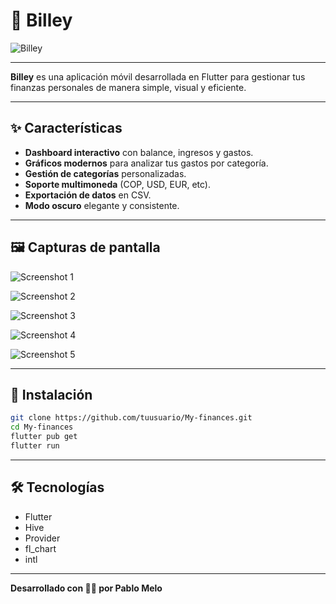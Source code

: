 # 💸 Billey

![Billey](https://res.cloudinary.com/panmecar/image/upload/v1752268085/preview_my_finances_har3jm.png)

---

**Billey** es una aplicación móvil desarrollada en Flutter para gestionar tus finanzas personales de manera simple, visual y eficiente.

---

## ✨ Características

- **Dashboard interactivo** con balance, ingresos y gastos.
- **Gráficos modernos** para analizar tus gastos por categoría.
- **Gestión de categorías** personalizadas.
- **Soporte multimoneda** (COP, USD, EUR, etc).
- **Exportación de datos** en CSV.
- **Modo oscuro** elegante y consistente.

---

## 🖼️ Capturas de pantalla

![Screenshot 1](https://res.cloudinary.com/panmecar/image/upload/v1752267740/Simulator_Screenshot_-_iPhone_16_Plus_-_2025-07-11_at_15.58.28_skoots.png)

![Screenshot 2](https://res.cloudinary.com/panmecar/image/upload/v1752267739/Simulator_Screenshot_-_iPhone_16_Plus_-_2025-07-11_at_16.01.20_s5qp9s.png)

![Screenshot 3](https://res.cloudinary.com/panmecar/image/upload/v1752267739/Simulator_Screenshot_-_iPhone_16_Plus_-_2025-07-11_at_16.00.47_rtstly.png)

![Screenshot 4](https://res.cloudinary.com/panmecar/image/upload/v1752267738/Simulator_Screenshot_-_iPhone_16_Plus_-_2025-07-11_at_16.01.32_wiostg.png)

![Screenshot 5](https://res.cloudinary.com/panmecar/image/upload/v1752267739/Simulator_Screenshot_-_iPhone_16_Plus_-_2025-07-11_at_15.58.37_uoebhq.png)

---

## 🚀 Instalación

```bash
git clone https://github.com/tuusuario/My-finances.git
cd My-finances
flutter pub get
flutter run
```

---

## 🛠️ Tecnologías

- Flutter
- Hive
- Provider
- fl_chart
- intl

---

**Desarrollado con 💙💙 por Pablo Melo**
